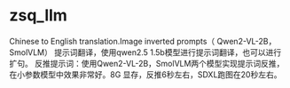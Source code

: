 # zsq_llm
Chinese to English translation.Image inverted prompts（ Qwen2-VL-2B，SmolVLM）
提示词翻译，使用qwen2.5 1.5b模型进行提示词翻译，也可以进行扩句。
反推提示词：使用Qwen2-VL-2B，SmolVLM两个模型实现提示词反推，在小参数模型中效果非常好。8G 显存，反推6秒左右，SDXL跑图在20秒左右。
